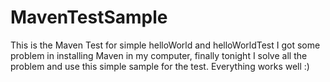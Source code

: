 MavenTestSample
===============

This is the Maven Test for simple helloWorld and helloWorldTest
I got some problem in installing Maven in my computer, finally tonight I solve all the problem and use this simple sample
for the test. Everything works well :)
